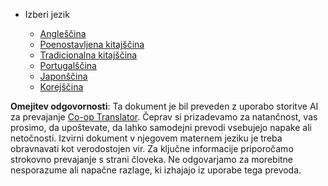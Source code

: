 <!--
CO_OP_TRANSLATOR_METADATA:
{
  "original_hash": "b918f72764505b503a4c2889a438b8d7",
  "translation_date": "2025-05-20T11:25:47+00:00",
  "source_file": "docs/_navbar.md",
  "language_code": "sl"
}
-->
* Izberi jezik

    * [Angleščina](../../../../../../..)
    * [Poenostavljena kitajščina](../../../../../../../translations/cn)
    * [Tradicionalna kitajščina](../../../../../../../translations/tw)
    * [Portugalščina](../../../../../../../translations/pt-br)
    * [Japonščina](../../../../../../../translations/ja-jp)
    * [Korejščina](../../../../../../../translations/ko)

**Omejitev odgovornosti**: 
Ta dokument je bil preveden z uporabo storitve AI za prevajanje [Co-op Translator](https://github.com/Azure/co-op-translator). Čeprav si prizadevamo za natančnost, vas prosimo, da upoštevate, da lahko samodejni prevodi vsebujejo napake ali netočnosti. Izvirni dokument v njegovem maternem jeziku je treba obravnavati kot verodostojen vir. Za ključne informacije priporočamo strokovno prevajanje s strani človeka. Ne odgovarjamo za morebitne nesporazume ali napačne razlage, ki izhajajo iz uporabe tega prevoda.